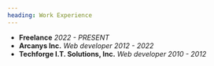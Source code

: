 ```yaml
---
heading: Work Experience
---
```


- **Freelance** _2022 - PRESENT_
- **Arcanys Inc.** _Web developer_ _2012 - 2022_
- **Techforge I.T. Solutions, Inc.** _Web developer_ _2010 - 2012_
